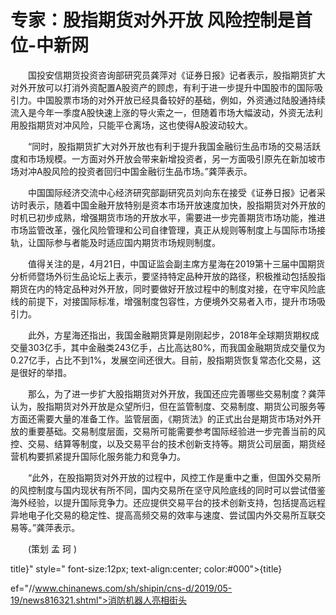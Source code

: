 # 专家：股指期货对外开放 风险控制是首位-中新网

　　国投安信期货投资咨询部研究员龚萍对《证券日报》记者表示，股指期货扩大对外开放可以打消外资配置A股资产的顾虑，有利于进一步提升中国股市的国际吸引力。中国股票市场的对外开放已经具备较好的基础，例如，外资通过陆股通持续流入是今年一季度A股快速上涨的导火索之一，但随着市场大幅波动，外资无法利用股指期货对冲风险，只能平仓离场，这也使得A股波动较大。

　　“同时，股指期货扩大对外开放也有利于提升我国金融衍生品市场的交易活跃度和市场规模。一方面对外开放会带来新增投资者，另一方面吸引原先在新加坡市场对冲A股风险的投资者回归中国金融衍生品市场。”龚萍表示。

　　中国国际经济交流中心经济研究部副研究员刘向东在接受《证券日报》记者采访时表示，随着中国金融开放特别是资本市场开放速度加快，股指期货对外开放的时机已初步成熟，增强期货市场的开放水平，需要进一步完善期货市场功能，推进市场监管改革，强化风险管理和公司自律管理，真正从规则等制度上与国际市场接轨，让国际参与者能及时适应国内期货市场规则制度。

　　值得关注的是，4月21日，中国证监会副主席方星海在2019第十三届中国期货分析师暨场外衍生品论坛上表示，要坚持特定品种开放的路径，积极推动包括股指期货在内的特定品种对外开放，同时要做好开放过程中的制度对接，在守牢风险底线的前提下，对接国际标准，增强制度包容性，方便境外交易者入市，提升市场吸引力。

　　此外，方星海还指出，我国金融期货算是刚刚起步，2018年全球期货期权成交量303亿手，其中金融类243亿手，占比高达80%，而我国金融期货成交量仅为0.27亿手，占比不到1%，发展空间还很大。目前，股指期货恢复常态化交易，这是很好的举措。

　　那么，为了进一步扩大股指期货对外开放，我国还应完善哪些交易制度？龚萍认为，股指期货对外开放是众望所归，但在监管制度、交易制度、期货公司服务等方面还需要大量的准备工作。监管层面，《期货法》的正式出台是期货市场对外开放的重要基础。交易制度层面，交易所可能需要参考国际经验进一步完善当前的风控、交易、结算等制度，以及交易平台的技术创新支持等。期货公司层面，期货经营机构要抓紧提升国际化服务能力和竞争力。

　　“此外，在股指期货对外开放的过程中，风控工作是重中之重，但国外交易所的风控制度与国内现状有所不同，国内交易所在坚守风险底线的同时可以尝试借鉴海外经验，以提升国际竞争力。还应提供交易平台的技术创新支持，包括提高远程异地电子化交易的稳定性、提高高频交易的效率与速度、尝试国内外交易所互联交易等。”龚萍表示。

　　(策划 孟 珂 )

title}" style=" font-size:12px; text-align:center; color:#000">{title}

ef="//www.chinanews.com/sh/shipin/cns-d/2019/05-19/news816321.shtml">消防机器人亮相街头

